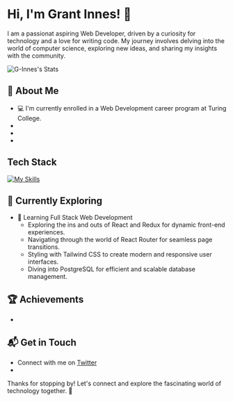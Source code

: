 # Hi, I'm Grant Innes! 👋

I am a passionat aspiring Web Developer, driven by a curiosity for technology and a love for writing code. My journey involves delving into the world of computer science, exploring new ideas, and sharing my insights with the community.

![G-Innes's Stats](https://github-readme-stats.vercel.app/api?username=G-Innes&theme=vue-dark&show_icons=true&hide_border=true&count_private=true)

## 🚀 About Me

- 💻 I'm currently enrolled in a Web Development career program at Turing College.
- 
- 
- 



## Tech Stack
[![My Skills](https://skillicons.dev/icons?i=js,ts,html,css,vue,wasm)](https://skillicons.dev)

## 🌱 Currently Exploring

- 🚀 Learning Full Stack Web Development
  - Exploring the ins and outs of React and Redux for dynamic front-end experiences.
  - Navigating through the world of React Router for seamless page transitions.
  - Styling with Tailwind CSS to create modern and responsive user interfaces.
  - Diving into PostgreSQL for efficient and scalable database management.

 ## 🏆 Achievements

- 


## 📬 Get in Touch

- Connect with me on [Twitter](https://twitter.com/)
-

Thanks for stopping by! Let's connect and explore the fascinating world of technology together. 🚀



<!--

Here are some ideas to get you started:

- 🔭 I’m currently working on ...
- 🌱 I’m currently learning ...
- 👯 I’m looking to collaborate on ...
- 🤔 I’m looking for help with ...
- 💬 Ask me about ...
- 📫 How to reach me: ...
- 😄 Pronouns: ...
- ⚡ Fun fact: ...
-->
